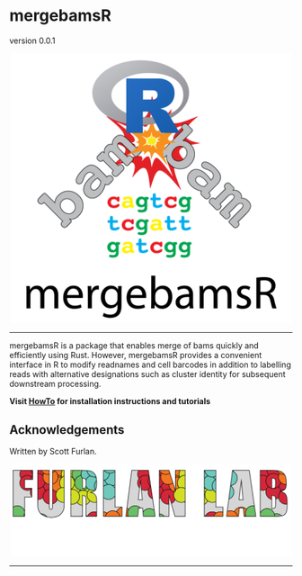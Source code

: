 # mergebamsR

version 0.0.1

<p align="center"><img src="man/figures/mergebamsR.png" alt="" width="500"></a></p>
<hr>

mergebamsR is a package that enables merge of bams quickly and efficiently using Rust.  However, mergebamsR provides a convenient interface in R to modify readnames and cell barcodes in addition to labelling reads with alternative designations such as cluster identity for subsequent downstream processing.

**Visit [HowTo](https://furlan-lab.github.io/mergebamsR/) for installation instructions and tutorials**

## Acknowledgements

Written by Scott Furlan.

<p align="center"><img src="man/figures/furlan_lab_logo.png" alt="" width="500"></a></p>
<hr>

